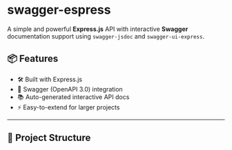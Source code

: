 # swagger-espress

A simple and powerful **Express.js** API with interactive **Swagger** documentation support using `swagger-jsdoc` and `swagger-ui-express`.

## 📦 Features

- 🛠 Built with Express.js
- 🧩 Swagger (OpenAPI 3.0) integration
- 📚 Auto-generated interactive API docs
- ⚡ Easy-to-extend for larger projects

---

## 📁 Project Structure
